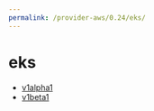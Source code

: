 ```yaml
---
permalink: /provider-aws/0.24/eks/
---
```


# eks



* [v1alpha1](v1alpha1/index.md)
* [v1beta1](v1beta1/index.md)
